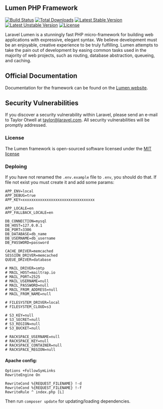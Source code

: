 ## Lumen PHP Framework

[![Build Status](https://travis-ci.org/laravel/lumen-framework.svg)](https://travis-ci.org/laravel/lumen-framework)
[![Total Downloads](https://poser.pugx.org/laravel/lumen-framework/d/total.svg)](https://packagist.org/packages/laravel/lumen-framework)
[![Latest Stable Version](https://poser.pugx.org/laravel/lumen-framework/v/stable.svg)](https://packagist.org/packages/laravel/lumen-framework)
[![Latest Unstable Version](https://poser.pugx.org/laravel/lumen-framework/v/unstable.svg)](https://packagist.org/packages/laravel/lumen-framework)
[![License](https://poser.pugx.org/laravel/lumen-framework/license.svg)](https://packagist.org/packages/laravel/lumen-framework)

Laravel Lumen is a stunningly fast PHP micro-framework for building web applications with expressive, elegant syntax. We believe development must be an enjoyable, creative experience to be truly fulfilling. Lumen attempts to take the pain out of development by easing common tasks used in the majority of web projects, such as routing, database abstraction, queueing, and caching.

## Official Documentation

Documentation for the framework can be found on the [Lumen website](http://lumen.laravel.com/docs).

## Security Vulnerabilities

If you discover a security vulnerability within Laravel, please send an e-mail to Taylor Otwell at taylor@laravel.com. All security vulnerabilities will be promptly addressed.

### License

The Lumen framework is open-sourced software licensed under the [MIT license](http://opensource.org/licenses/MIT)

### Deploing
If you have not renamed the `.env.example` file to `.env`, you should do that.
If file not exist you must create it and add some params:
```
APP_ENV=local
APP_DEBUG=true
APP_KEY=xxxxxxxxxxxxxxxxxxxxxxxxxxxxxxxxx

APP_LOCALE=en
APP_FALLBACK_LOCALE=en

DB_CONNECTION=mysql
DB_HOST=127.0.0.1
DB_PORT=3306
DB_DATABASE=db_name
DB_USERNAME=db_username
DB_PASSWORD=password

CACHE_DRIVER=memcached
SESSION_DRIVER=memcached
QUEUE_DRIVER=database

# MAIL_DRIVER=smtp
# MAIL_HOST=mailtrap.io
# MAIL_PORT=2525
# MAIL_USERNAME=null
# MAIL_PASSWORD=null
# MAIL_FROM_ADDRESS=null
# MAIL_FROM_NAME=null

# FILESYSTEM_DRIVER=local
# FILESYSTEM_CLOUD=s3

# S3_KEY=null
# S3_SECRET=null
# S3_REGION=null
# S3_BUCKET=null

# RACKSPACE_USERNAME=null
# RACKSPACE_KEY=null
# RACKSPACE_CONTAINER=null
# RACKSPACE_REGION=null

```
#### Apache config:

```
Options +FollowSymLinks
RewriteEngine On

RewriteCond %{REQUEST_FILENAME} !-d
RewriteCond %{REQUEST_FILENAME} !-f
RewriteRule ^ index.php [L]
```

Then run `composer update` for updating/loading dependencies.
